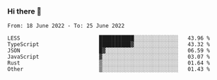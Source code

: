 ### Hi there 👋

<!--START_SECTION:waka-->

```text
From: 18 June 2022 - To: 25 June 2022

LESS                         ███████████░░░░░░░░░░░░░░   43.96 %
TypeScript                   ██████████▓░░░░░░░░░░░░░░   43.32 %
JSON                         █▓░░░░░░░░░░░░░░░░░░░░░░░   06.59 %
JavaScript                   ▓░░░░░░░░░░░░░░░░░░░░░░░░   03.07 %
Rust                         ▒░░░░░░░░░░░░░░░░░░░░░░░░   01.64 %
Other                        ▒░░░░░░░░░░░░░░░░░░░░░░░░   01.43 %
```

<!--END_SECTION:waka-->

<!--
**jtaox/jtaox** is a ✨ _special_ ✨ repository because its `README.md` (this file) appears on your GitHub profile.

Here are some ideas to get you started:

- 🔭 I’m currently working on ...
- 🌱 I’m currently learning ...
- 👯 I’m looking to collaborate on ...
- 🤔 I’m looking for help with ...
- 💬 Ask me about ...
- 📫 How to reach me: ...
- 😄 Pronouns: ...
- ⚡ Fun fact: ...
-->
